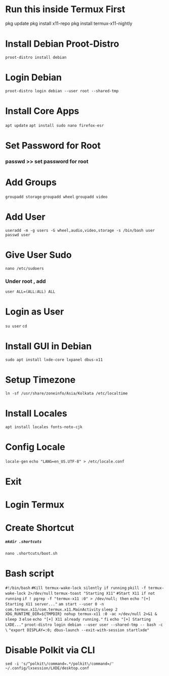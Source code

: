 # Run this inside Termux First

pkg update
pkg install x11-repo
pkg install termux-x11-nightly


# Install Debian Proot-Distro

`proot-distro install debian`

# Login Debian

`proot-distro login debian --user root --shared-tmp`

# Install Core Apps

`apt update`
`apt install sudo nano firefox-esr`

# Set Password for Root

### passwd >> set password for root

# Add Groups

`groupadd storage`
`groupadd wheel`
`groupadd video`

# Add User

`useradd -m -g users -G wheel,audio,video,storage -s /bin/bash user`
`passwd user`

# Give User Sudo

`nano /etc/sudoers`
### Under root , add 

`user ALL=(ALL:ALL) ALL`

# Login as User

`su user`
`cd`

# Install GUI in Debian

`sudo apt install lxde-core lxpanel dbus-x11`

# Setup Timezone

`ln -sf /usr/share/zoneinfo/Asia/Kolkata /etc/localtime`

# Install Locales

`apt install locales fonts-noto-cjk`

# Config Locale

`locale-gen`
`echo "LANG=en_US.UTF-8" > /etc/locale.conf`

# Exit

# Login Termux

# Create Shortcut

##### `mkdir .shortcuts`
`nano .shortcuts/boot.sh`

# Bash script

`#!/bin/bash`
`#Kill termux-wake-lock silently if running`
`pkill -f termux-wake-lock 2>/dev/null`
`termux-toast "Starting X11"`
`#Start X11 if not running`
`if ! pgrep -f "termux-x11 :0" > /dev/null; then`
  `echo "[+] Starting X11 server..."`
  `am start --user 0 -n com.termux.x11/com.termux.x11.MainActivity`
  `sleep 2`
  `XDG_RUNTIME_DIR=${TMPDIR} nohup termux-x11 :0 -ac >/dev/null 2>&1 &`
  `sleep 3`
`else`
  `echo "[+] X11 already running."`
`fi`
`echo "[+] Starting LXDE..."`
`proot-distro login debian --user user --shared-tmp -- bash -c \`
  `"export DISPLAY=:0; dbus-launch --exit-with-session startlxde"`

# Disable Polkit via CLI

`sed -i 's/^polkit\/command=.*/polkit\/command=/' ~/.config/lxsession/LXDE/desktop.conf`



